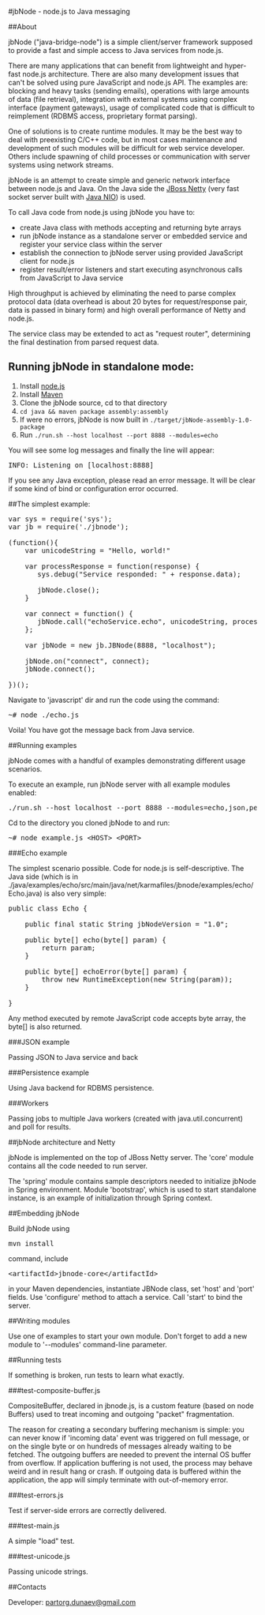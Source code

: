 #jbNode - node.js to Java messaging 

##About

jbNode ("java-bridge-node") is a simple client/server framework supposed to provide a fast and simple access to Java services from node.js.

There are many applications that can benefit from lightweight and hyper-fast node.js architecture. There are also many development issues that can't be solved using pure JavaScript and node.js API.
The examples are: blocking and heavy tasks (sending emails), operations with large amounts of data (file retrieval), integration with external systems using complex interface (payment gateways), usage of complicated code that is difficult to reimplement (RDBMS access, proprietary format parsing).

One of solutions is to create runtime modules. It may be the best way to deal with preexisting C/C++ code, but in most cases maintenance and development of such modules will be difficult for web service developer. Others include spawning of child processes or communication with server systems using network streams.

jbNode is an attempt to create simple and generic network interface between node.js and Java. On the Java side the [JBoss Netty](http://www.jboss.org/netty) (very fast socket server built with [Java NIO](http://download.oracle.com/javase/6/docs/api/index.html?java/nio/channels/package-summary.html)) is used.

To call Java code from node.js using jbNode you have to:

* create Java class with methods accepting and returning byte arrays
* run jbNode instance as a standalone server or embedded service and register your service class within the server 
* establish the connection to jbNode server using provided JavaScript client for node.js
* register result/error listeners and start executing asynchronous calls from JavaScript to Java service

High throughput is achieved by eliminating the need to parse complex protocol data (data overhead is about 20 bytes for request/response pair, data is passed in binary form) and high overall performance of Netty and node.js. 

The service class may be extended to act as "request router", determining the final destination from parsed request data.

## Running jbNode in standalone mode:

1. Install [node.js](http://nodejs.org/)
2. Install [Maven](http://maven.apache.org/)
3. Clone the jbNode source, cd to that directory
4. `cd java && maven package assembly:assembly`
5. If were no errors, jbNode is now built in `./target/jbNode-assembly-1.0-package`
6. Run `./run.sh --host localhost --port 8888 --modules=echo`

You will see some log messages and finally the line will appear:
<pre>INFO: Listening on [localhost:8888]</pre>
If you see any Java exception, please read an error message. It will be clear if some kind of bind or configuration error occurred.

##The simplest example: 

<pre>
var sys = require('sys');
var jb = require('./jbnode');

(function(){
    var unicodeString = "Hello, world!"

    var processResponse = function(response) {
       sys.debug("Service responded: " + response.data);

       jbNode.close();
    }

    var connect = function() {
       jbNode.call("echoService.echo", unicodeString, processResponse);
    };

    var jbNode = new jb.JBNode(8888, "localhost");
   
    jbNode.on("connect", connect);
    jbNode.connect();

})();
</pre>

Navigate to 'javascript' dir and run the code using the command: 
<pre>
~# node ./echo.js
</pre>
Voila! You have got the message back from Java service.

##Running examples

jbNode comes with a handful of examples demonstrating different usage scenarios.

To execute an example, run jbNode server with all example modules enabled: 

<pre>./run.sh --host localhost --port 8888 --modules=echo,json,persist,workers</pre>

Cd to the directory you cloned jbNode to and run:

<pre>~# node example.js &lt;HOST&gt; &lt;PORT&gt; </pre> 

###Echo example

The simplest scenario possible. Code for node.js is self-descriptive. The Java side (which is in ./java/examples/echo/src/main/java/net/karmafiles/jbnode/examples/echo/Echo.java) is also very simple:

<pre>
public class Echo {

    public final static String jbNodeVersion = "1.0";

    public byte[] echo(byte[] param) {
        return param;
    }

    public byte[] echoError(byte[] param) {
        throw new RuntimeException(new String(param));
    }

}
</pre>

Any method executed by remote JavaScript code accepts byte array, the byte[] is also returned. 

###JSON example

Passing JSON to Java service and back

###Persistence example

Using Java backend for RDBMS persistence.

###Workers

Passing jobs to multiple Java workers (created with java.util.concurrent) and poll for results. 

##jbNode architecture and Netty

jbNode is implemented on the top of JBoss Netty server. The 'core' module contains all the code needed to run server. 

The 'spring' module contains sample descriptors needed to initialize jbNode in Spring environment. Module 'bootstrap', which is used to start standalone instance, is an example of initialization through Spring context. 

##Embedding jbNode

Build jbNode using <pre>mvn install</pre> command, include <pre>&lt;artifactId&gt;jbnode-core&lt;/artifactId&gt;</pre> in your Maven dependencies, instantiate JBNode class, set 'host' and 'port' fields. Use 'configure' method to attach a service. Call 'start' to bind the server. 

##Writing modules

Use one of examples to start your own module. Don't forget to add a new module to '--modules' command-line parameter. 

##Running tests

If something is broken, run tests to learn what exactly. 

###test-composite-buffer.js

CompositeBuffer, declared in jbnode.js, is a custom feature (based on node Buffers) used to treat incoming and outgoing "packet" fragmentation. 

The reason for creating a secondary buffering mechanism is simple: you can never know if 'incoming data' event was triggered on full message, or on the single byte or on hundreds of messages already waiting to be fetched. The outgoing buffers are needed to prevent the internal OS buffer from overflow. If application buffering is not used, the process may behave weird and in result hang or crash. If outgoing data is buffered within the application, the app will simply terminate with out-of-memory error. 

###test-errors.js

Test if server-side errors are correctly delivered. 

###test-main.js

A simple "load" test. 

###test-unicode.js

Passing unicode strings.

##Contacts

Developer: partorg.dunaev@gmail.com